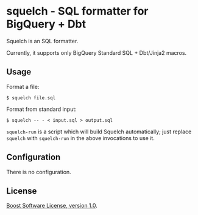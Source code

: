 squelch - SQL formatter for BigQuery + Dbt
==========================================

Squelch is an SQL formatter.

Currently, it supports only BigQuery Standard SQL + Dbt/Jinja2 macros.


Usage
-----

Format a file:

    $ squelch file.sql

Format from standard input:

    $ squelch -- - < input.sql > output.sql

`squelch-run` is a script which will build Squelch automatically;
just replace `squelch` with `squelch-run` in the above invocations to use it.



Configuration
-------------

There is no configuration.


License
-------

[Boost Software License, version 1.0](https://www.boost.org/LICENSE_1_0.txt).
